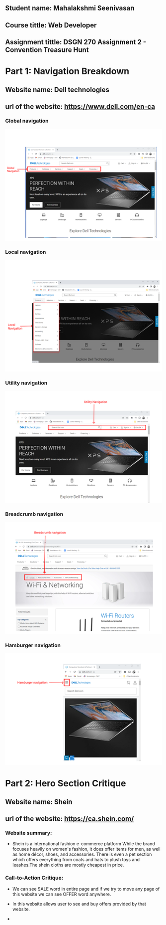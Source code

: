 ## Student name: Mahalakshmi Seenivasan
## Course tittle: Web Developer
## Assignment tittle: DSGN 270 Assignment 2 - Convention Treasure Hunt

# Part 1: Navigation Breakdown

## Website name: Dell technologies
## url of the website: https://www.dell.com/en-ca

### Global navigation
  ![Global](https://github.com/Mahalakshmi-24/dsgn270-a2/blob/main/image/globalnavigation.png)

### Local navigation
  ![Local](https://github.com/Mahalakshmi-24/dsgn270-a2/blob/main/image/local.png)

### Utility navigation
  ![Utility](https://github.com/Mahalakshmi-24/dsgn270-a2/blob/main/image/utilitynavi.png)

### Breadcrumb navigation
  ![Breadcrumb](https://github.com/Mahalakshmi-24/dsgn270-a2/blob/main/image/breadcrumb.png)

### Hamburger navigation
  ![Hamburger](https://github.com/Mahalakshmi-24/dsgn270-a2/blob/main/image/Hamburger.png)

# Part 2: Hero Section Critique

## Website name: Shein
## url of the website: https://ca.shein.com/

### Website summary:
   
   * Shein is a international fashion e-commerce platform While the brand focuses 
     heavily on women's fashion, it does offer items for men, as well as home décor, 
     shoes, and accessories. There is even a pet section which offers everything from 
     coats and hats to plush toys and leashes.The shein cloths are mostly cheapest in 
     price.

### Call-to-Action Critique:

   * We can see SALE word in entire page and if we try to move any page of this 
     website we can see OFFER word anywhere.

   * In this website allows user to see and buy offers provided by that website.

   * 